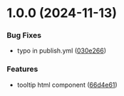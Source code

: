 # 1.0.0 (2024-11-13)


### Bug Fixes

* typo in publish.yml ([030e266](https://github.com/Draggable/tooltip/commit/030e26612fd9b90bbbaa9e9d485de89b1d0c2bea))


### Features

* tooltip html component ([66d4e61](https://github.com/Draggable/tooltip/commit/66d4e61c5a8be0e1dbc5dd8d7bab88c2e09c40bb))
